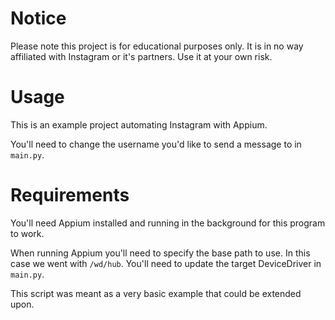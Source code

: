 # Notice
Please note this project is for educational purposes only. It is in no way affiliated with Instagram or it's partners. Use it at your own risk.

# Usage
This is an example project automating Instagram with Appium.

You'll need to change the username you'd like to send a message to in `main.py`.

# Requirements
You'll need Appium installed and running in the background for this program to work.

When running Appium you'll need to specify the base path to use. In this case we went with `/wd/hub`. You'll need to update the target DeviceDriver in `main.py`.

This script was meant as a very basic example that could be extended upon.

